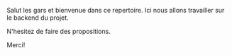 Salut les gars et bienvenue dans ce repertoire.
Ici nous allons travailler sur le backend du projet.

N'hesitez de faire des propositions.

Merci!